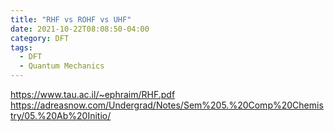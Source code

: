 ```yaml
---
title: "RHF vs ROHF vs UHF"
date: 2021-10-22T08:08:50-04:00
category: DFT
tags:
  - DFT
  - Quantum Mechanics
---
```


https://www.tau.ac.il/~ephraim/RHF.pdf  
https://adreasnow.com/Undergrad/Notes/Sem%205.%20Comp%20Chemistry/05.%20Ab%20Initio/  


